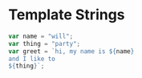 # Template Strings

```javascript
var name = "will";
var thing = "party";
var greet = `hi, my name is ${name}
and I like to
${thing}`;
```
